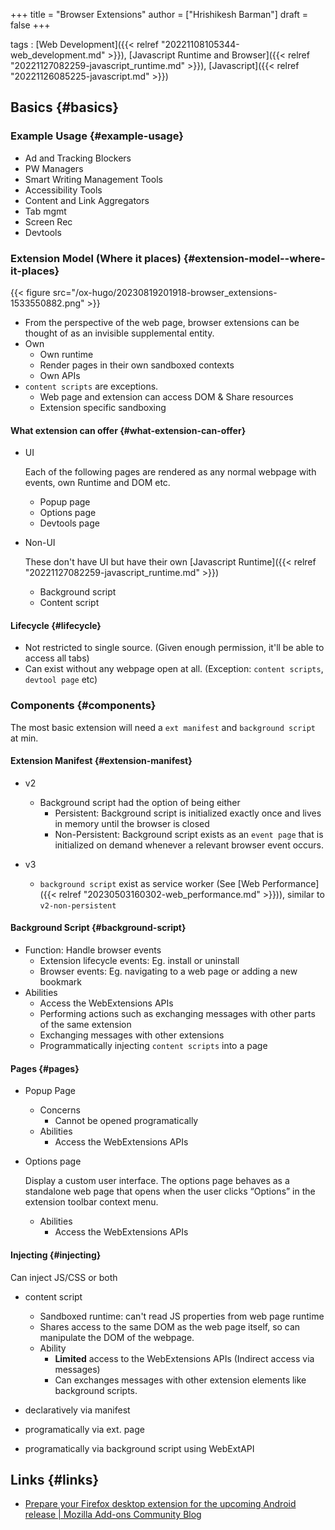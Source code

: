 +++
title = "Browser Extensions"
author = ["Hrishikesh Barman"]
draft = false
+++

tags
: [Web Development]({{< relref "20221108105344-web_development.md" >}}), [Javascript Runtime and Browser]({{< relref "20221127082259-javascript_runtime.md" >}}), [Javascript]({{< relref "20221126085225-javascript.md" >}})


## Basics {#basics}


### Example Usage {#example-usage}

-   Ad and Tracking Blockers
-   PW Managers
-   Smart Writing Management Tools
-   Accessibility Tools
-   Content and Link Aggregators
-   Tab mgmt
-   Screen Rec
-   Devtools


### Extension Model (Where it places) {#extension-model--where-it-places}

{{< figure src="/ox-hugo/20230819201918-browser_extensions-1533550882.png" >}}

-   From the perspective of the web page, browser extensions can be thought of as an invisible supplemental entity.
-   Own
    -   Own runtime
    -   Render pages in their own sandboxed contexts
    -   Own APIs
-   `content scripts` are exceptions.
    -   Web page and extension can access DOM &amp; Share resources
    -   Extension specific sandboxing


#### What extension can offer {#what-extension-can-offer}

<!--list-separator-->

-  UI

    Each of the following pages are rendered as any normal webpage with events, own Runtime and DOM etc.

    -   Popup page
    -   Options page
    -   Devtools page

<!--list-separator-->

-  Non-UI

    These don't have UI but have their own [Javascript Runtime]({{< relref "20221127082259-javascript_runtime.md" >}})

    -   Background script
    -   Content script


#### Lifecycle {#lifecycle}

-   Not restricted to single source. (Given enough permission, it'll be able to access all tabs)
-   Can exist without any webpage open at all. (Exception: `content scripts`, `devtool page` etc)


### Components {#components}

The most basic extension will need a `ext manifest` and `background script` at min.


#### Extension Manifest {#extension-manifest}

<!--list-separator-->

-  v2

    -   Background script had the option of being either
        -   Persistent: Background script is initialized exactly once and lives in memory until the browser is closed
        -   Non-Persistent: Background script exists as an `event page` that is initialized on demand whenever a relevant browser event occurs.

<!--list-separator-->

-  v3

    -   `background script` exist as service worker (See [Web Performance]({{< relref "20230503160302-web_performance.md" >}})), similar to `v2-non-persistent`


#### Background Script {#background-script}

-   Function: Handle browser events
    -   Extension lifecycle events: Eg. install or uninstall
    -   Browser events: Eg. navigating to a web page or adding a new bookmark
-   Abilities
    -   Access the WebExtensions APIs
    -   Performing actions such as exchanging messages with other parts of the same extension
    -   Exchanging messages with other extensions
    -   Programmatically injecting `content scripts` into a page


#### Pages {#pages}

<!--list-separator-->

-  Popup Page

    -   Concerns
        -   Cannot be opened programatically
    -   Abilities
        -   Access the WebExtensions APIs

<!--list-separator-->

-  Options page

    Display a custom user interface. The options page behaves as a standalone web page that opens when the user clicks “Options” in the extension toolbar context menu.

    -   Abilities
        -   Access the WebExtensions APIs


#### Injecting {#injecting}

Can inject JS/CSS or both

<!--list-separator-->

-  content script

    -   Sandboxed runtime: can't read JS properties from web page runtime
    -   Shares access to the same DOM as the web page itself, so can manipulate the DOM of the webpage.
    -   Ability
        -   **Limited** access to the WebExtensions APIs (Indirect access via messages)
        -   Can exchanges messages with other extension elements like background scripts.

<!--list-separator-->

-  declaratively via manifest

<!--list-separator-->

-  programatically via ext. page

<!--list-separator-->

-  programatically via background script using WebExtAPI


## Links {#links}

-   [Prepare your Firefox desktop extension for the upcoming Android release | Mozilla Add-ons Community Blog](https://blog.mozilla.org/addons/2023/08/10/prepare-your-firefox-desktop-extension-for-the-upcoming-android-release/)
